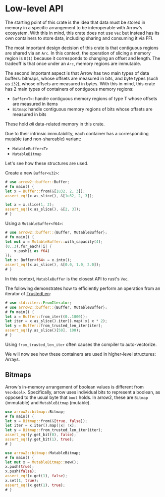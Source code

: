 # Low-level API

The starting point of this crate is the idea that data must be stored in memory in a specific arrangement to be interoperable with Arrow's ecosystem. With this in mind, this crate does not use `Vec` but instead has its own containers to store data, including sharing and consuming it via FFI.

The most important design decision of this crate is that contiguous regions are shared via an `Arc`. In this context, the operation of slicing a memory region is `O(1)` because it corresponds to changing an offset and length. The tradeoff is that once under an `Arc`, memory regions are immutable.

The second important aspect is that Arrow has two main types of data buffers: bitmaps, whose offsets are measured in bits, and byte types (such as `i32`), whose offsets are measured in bytes. With this in mind, this crate has 2 main types of containers of contiguous memory regions:

* `Buffer<T>`: handle contiguous memory regions of type T whose offsets are measured in items
* `Bitmap`: handle contiguous memory regions of bits whose offsets are measured in bits

These hold _all_ data-related memory in this crate.

Due to their intrinsic immutability, each container has a corresponding mutable (and non-shareable) variant:

* `MutableBuffer<T>`
* `MutableBitmap`

Let's see how these structures are used.

Create a new `Buffer<u32>`:

```rust
# use arrow2::buffer::Buffer;
# fn main() {
let x = Buffer::from(&[1u32, 2, 3]);
assert_eq!(x.as_slice(), &[1u32, 2, 3]);

let x = x.slice(1, 2);
assert_eq!(x.as_slice(), &[2, 3]);
# }
```

Using a `MutableBuffer<f64>`:

```rust
# use arrow2::buffer::{Buffer, MutableBuffer};
# fn main() {
let mut x = MutableBuffer::with_capacity(4);
(0..3).for_each(|i| {
    x.push(i as f64)
});
let x: Buffer<f64> = x.into();
assert_eq!(x.as_slice(), &[0.0, 1.0, 2.0]);
# }
```

In this context, `MutableBuffer` is the closest API to rust's `Vec`.

The following demonstrates how to efficiently
perform an operation from an iterator of [TrustedLen](https://doc.rust-lang.org/std/iter/trait.TrustedLen.html):

```rust
# use std::iter::FromIterator;
# use arrow2::buffer::{Buffer, MutableBuffer};
# fn main() {
let x = Buffer::from_iter((0..1000));
let iter = x.as_slice().iter().map(|x| x * 2);
let y = Buffer::from_trusted_len_iter(iter);
assert_eq!(y.as_slice()[50], 100);
# }
```

Using `from_trusted_len_iter` often causes the compiler to auto-vectorize.

We will now see how these containers are used in higher-level structures: Arrays.

## Bitmaps

Arrow's in-memory arrangement of boolean values is different from `Vec<bool>`. Specifically,
arrow uses individual bits to represent a boolean, as opposed to the usual byte that `bool` holds.
In arrow2, these are `Bitmap` (immutable) and `MutableBitmap` (mutable).

```rust
use arrow2::bitmap::Bitmap;
# fn main() {
let x = Bitmap::from(&[true, false]);
let iter = x.iter().map(|x| !x);
let y = Bitmap::from_trusted_len_iter(iter);
assert_eq!(y.get_bit(0), false);
assert_eq!(y.get_bit(1), true);
# }
```

```rust
use arrow2::bitmap::MutableBitmap;
# fn main() {
let mut x = MutableBitmap::new();
x.push(true);
x.push(false);
assert_eq!(x.get(1), false);
x.set(1, true);
assert_eq!(x.get(1), true);
# }
```
